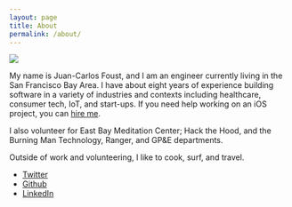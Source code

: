 ```yaml
---
layout: page
title: About
permalink: /about/
---
```


<img src="https://f001.backblazeb2.com/file/fototropik/albums/kites-with-bros/kites-with-bros-4.jpg">

My name is Juan-Carlos Foust, and I am an engineer currently living in the San Francisco Bay Area. I have about eight years of experience building software in a variety of industries and contexts including healthcare, consumer tech, IoT, and start-ups. If you need help working on an iOS project, you can [hire me](/hire-me).

I also volunteer for East Bay Meditation Center; Hack the Hood, and the Burning Man Technology, Ranger, and GP&E departments.

Outside of work and volunteering, I like to cook, surf, and travel.

- [Twitter](https://twitter.com/kharmabum)
- [Github](https://github.com/kharmabum)
- [LinkedIn](https://www.linkedin.com/in/foustjc/)




